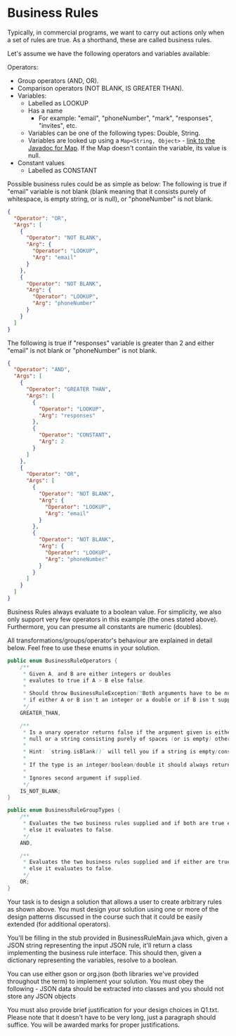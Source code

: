 # Business Rules

Typically, in commercial programs, we want to carry out actions only when a set of rules are true. As a shorthand, these are called business rules.

Let's assume we have the following operators and variables available:

Operators:

- Group operators (AND, OR).
- Comparison operators (NOT BLANK, IS GREATER THAN).
- Variables:
  - Labelled as LOOKUP
  - Has a name
    - For example: "email", "phoneNumber", "mark", "responses", "invites", etc.
  - Variables can be one of the following types: Double, String.
  - Variables are looked up using a `Map<String, Object>` - [link to the Javadoc for Map](https://docs.oracle.com/javase/8/docs/api/java/util/Map.html). If the Map doesn't contain the variable, its value is null.
- Constant values
  - Labelled as CONSTANT

Possible business rules could be as simple as below:
The following is true if "email" variable is not blank (blank meaning that it consists purely of whitespace, is empty string, or is null), or "phoneNumber" is not blank.

```json
{
  "Operator": "OR",
  "Args": [
    {
      "Operator": "NOT BLANK",
      "Arg": {
        "Operator": "LOOKUP",
        "Arg": "email"
      }
    },
    {
      "Operator": "NOT BLANK",
      "Arg": {
        "Operator": "LOOKUP",
        "Arg": "phoneNumber"
      }
    }
  ]
}
```

The following is true if "responses" variable is greater than 2 and either "email" is not blank or "phoneNumber" is not blank.

```json
{
  "Operator": "AND",
  "Args": [
    {
      "Operator": "GREATER THAN",
      "Args": [
        {
          "Operator": "LOOKUP",
          "Arg": "responses"
        },
        {
          "Operator": "CONSTANT",
          "Arg": 2
        }
      ]
    },
    {
      "Operator": "OR",
      "Args": [
        {
          "Operator": "NOT BLANK",
          "Arg": {
            "Operator": "LOOKUP",
            "Arg": "email"
          }
        },
        {
          "Operator": "NOT BLANK",
          "Arg": {
            "Operator": "LOOKUP",
            "Arg": "phoneNumber"
          }
        }
      ]
    }
  ]
}
```

Business Rules always evaluate to a boolean value. For simplicity, we also only support very few operators in this example (the ones stated above). Furthermore, you can presume all constants are numeric (doubles).

All transformations/groups/operator's behaviour are explained in detail below. Feel free to use these enums in your solution.

```java
public enum BusinessRuleOperators {
    /**
     * Given A, and B are either integers or doubles
     * evalutes to true if A > B else false.
     *
     * Should throw BusinessRuleException("Both arguments have to be numeric")
     * if either A or B isn't an integer or a double or if B isn't supplied.
     */
    GREATER_THAN,

    /**
     * Is a unary operator returns false if the argument given is either
     * null or a string consisting purely of spaces (or is empty) otherwise it returns true.
     *
     * Hint: `string.isBlank()` will tell you if a string is empty/consists purely of spaces.
     *
     * If the type is an integer/boolean/double it should always return true.
     *
     * Ignores second argument if supplied.
     */
    IS_NOT_BLANK;
}

public enum BusinessRuleGroupTypes {
    /**
     * Evaluates the two business rules supplied and if both are true evaluates to true
     * else it evaluates to false.
     */
    AND,

    /**
     * Evaluates the two business rules supplied and if either are true evaluates to true
     * else it evaluates to false.
     */
    OR;
}
```

Your task is to design a solution that allows a user to create arbitrary rules as shown above. You must design your solution using one or more of the design patterns discussed in the course such that it could be easily extended (for additional operators).

You'll be filling in the stub provided in BusinessRuleMain.java which, given a JSON string representing the input JSON rule, it'll return a class implementing the business rule interface. This should then, given a dictionary representing the variables, resolve to a boolean.

You can use either gson or org.json (both libraries we've provided throughout the term) to implement your solution. You must obey the following - JSON data should be extracted into classes and you should not store any JSON objects

You must also provide brief justification for your design choices in Q1.txt. Please note that it doesn't have to be very long, just a paragraph should suffice. You will be awarded marks for proper justifications.
